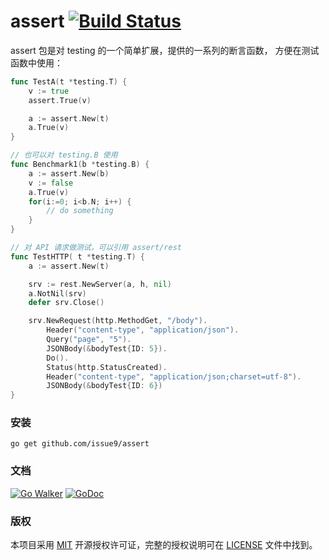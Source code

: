 assert [![Build Status](https://travis-ci.org/issue9/assert.svg?branch=master)](https://travis-ci.org/issue9/assert)
======

assert 包是对 testing 的一个简单扩展，提供的一系列的断言函数，
方便在测试函数中使用：
```go
func TestA(t *testing.T) {
    v := true
    assert.True(v)

    a := assert.New(t)
    a.True(v)
}

// 也可以对 testing.B 使用
func Benchmark1(b *testing.B) {
    a := assert.New(b)
    v := false
    a.True(v)
    for(i:=0; i<b.N; i++) {
        // do something
    }
}

// 对 API 请求做测试，可以引用 assert/rest
func TestHTTP( t *testing.T) {
    a := assert.New(t)

	srv := rest.NewServer(a, h, nil)
	a.NotNil(srv)
	defer srv.Close()

	srv.NewRequest(http.MethodGet, "/body").
		Header("content-type", "application/json").
		Query("page", "5").
		JSONBody(&bodyTest{ID: 5}).
		Do().
		Status(http.StatusCreated).
		Header("content-type", "application/json;charset=utf-8").
        JSONBody(&bodyTest{ID: 6})
}
```

### 安装

```shell
go get github.com/issue9/assert
```


### 文档

[![Go Walker](https://gowalker.org/api/v1/badge)](https://gowalker.org/github.com/issue9/assert)
[![GoDoc](https://godoc.org/github.com/issue9/assert?status.svg)](https://godoc.org/github.com/issue9/assert)


### 版权

本项目采用 [MIT](https://opensource.org/licenses/MIT) 开源授权许可证，完整的授权说明可在 [LICENSE](LICENSE) 文件中找到。
